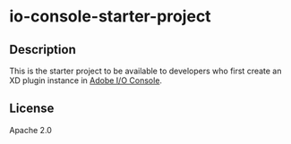 # io-console-starter-project
## Description

This is the starter project to be available to developers who first create an XD plugin instance in [Adobe I/O Console](https://console.adobe.io/plugins).

## License

Apache 2.0